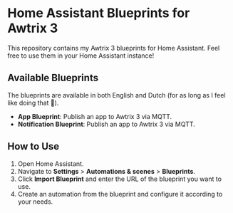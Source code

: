 # Home Assistant Blueprints for Awtrix 3
This repository contains my Awtrix 3 blueprints for Home Assistant.
Feel free to use them in your Home Assistant instance!

## Available Blueprints
The blueprints are available in both English and Dutch (for as long as I feel like doing that 😬).
- **App Blueprint**: Publish an app to Awtrix 3 via MQTT.
- **Notification Blueprint**: Publish an app to Awtrix 3 via MQTT.

## How to Use

1. Open Home Assistant.
2. Navigate to **Settings** > **Automations & scenes** > **Blueprints**.
3. Click **Import Blueprint** and enter the URL of the blueprint you want to use.
4. Create an automation from the blueprint and configure it according to your needs.